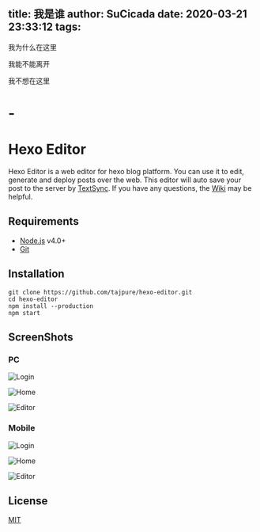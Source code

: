 title: 我是谁
author: SuCicada
date: 2020-03-21 23:33:12
tags:
---
我为什么在这里

我能不能离开

我不想在这里

# - 
# Hexo Editor
  Hexo Editor is a web editor for hexo blog platform. You can use it to edit, generate and deploy posts over the web. This editor will auto save your post to the server by [TextSync](https://github.com/tajpure/TextSync). If you have any questions, the [Wiki](https://github.com/tajpure/hexo-editor/wiki) may be helpful.

## Requirements
* [Node.js](https://nodejs.org) v4.0+
* [Git](https://git-scm.com/)

## Installation
```
git clone https://github.com/tajpure/hexo-editor.git
cd hexo-editor
npm install --production
npm start
```

## ScreenShots
### PC
![Login](./docs/source/images/pc-login.png)

![Home](./docs/source/images/pc-home.png)

![Editor](./docs/source/images/pc-editor.png)

### Mobile
![Login](./docs/source/images/mobile-login.png)

![Home](./docs/source/images/mobile-home.png)

![Editor](./docs/source/images/mobile-editor.png)

License
----
[MIT](http://opensource.org/licenses/MIT)
